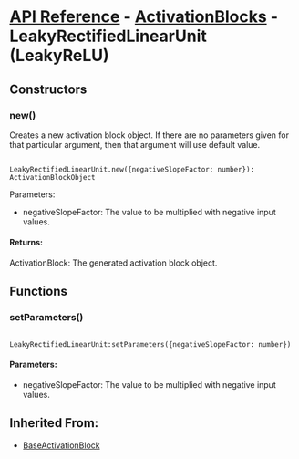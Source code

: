 # [API Reference](../../API.md) - [ActivationBlocks](../ActivationBlocks.md) - LeakyRectifiedLinearUnit (LeakyReLU)

## Constructors

### new()

Creates a new activation block object. If there are no parameters given for that particular argument, then that argument will use default value.

```

LeakyRectifiedLinearUnit.new({negativeSlopeFactor: number}): ActivationBlockObject

```

Parameters:

* negativeSlopeFactor: The value to be multiplied with negative input values. 

#### Returns:

ActivationBlock: The generated activation block object.

## Functions

### setParameters()

```

LeakyRectifiedLinearUnit:setParameters({negativeSlopeFactor: number})

```

#### Parameters:

* negativeSlopeFactor: The value to be multiplied with negative input values. 

## Inherited From:

* [BaseActivationBlock](BaseActivationBlock.md)
